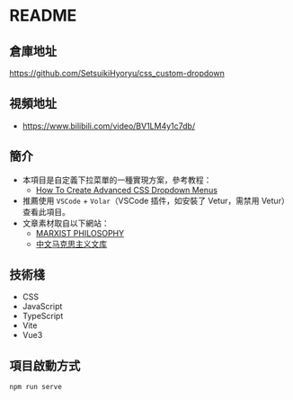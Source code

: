 # README

## 倉庫地址

<https://github.com/SetsuikiHyoryu/css_custom-dropdown>

## 視頻地址

- <https://www.bilibili.com/video/BV1LM4y1c7db/>

## 簡介

- 本項目是自定義下拉菜單的一種實現方案，參考教程：
  - [How To Create Advanced CSS Dropdown Menus](https://youtu.be/S-VeYcOCFZw)
- 推薦使用 `VSCode` + `Volar`（VSCode 插件，如安裝了 Vetur，需禁用 Vetur）查看此項目。
- 文章素材取自以下網站：
  - [MARXIST PHILOSOPHY](http://marxistphilosophy.org/)
  - [中文马克思主义文库](https://www.marxists.org/chinese/index.html)

## 技術棧

- CSS
- JavaScript
- TypeScript
- Vite
- Vue3

## 項目啟動方式

```shell
npm run serve
```
